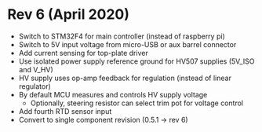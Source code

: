 # Rev 6 (April 2020)

- Switch to STM32F4 for main controller (instead of raspberry pi)
- Switch to 5V input voltage from micro-USB or aux barrel connector
- Add current sensing for top-plate driver
- Use isolated power supply reference ground for HV507 supplies (5V_ISO and V_HV)
- HV supply uses op-amp feedback for regulation (instead of linear regulator)
- By default MCU measures and controls HV supply voltage
    - Optionally, steering resistor can select trim pot for voltage control
- Add fourth RTD sensor input
- Convert to single component revision (0.5.1 -> rev 6)
